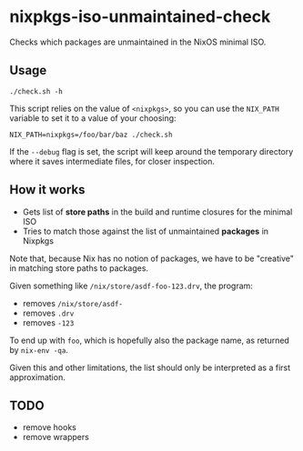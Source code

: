 # nixpkgs-iso-unmaintained-check

Checks which packages are unmaintained in the NixOS minimal ISO.

## Usage

```
./check.sh -h
```

This script relies on the value of `<nixpkgs>`, so you can use the `NIX_PATH` variable to set it to a value of your choosing:

```
NIX_PATH=nixpkgs=/foo/bar/baz ./check.sh
```

If the `--debug` flag is set, the script will keep around the temporary directory where it saves intermediate files, for closer inspection.

## How it works

- Gets list of **store paths** in the build and runtime closures for the minimal ISO
- Tries to match those against the list of unmaintained **packages** in Nixpkgs

Note that, because Nix has no notion of packages, we have to be "creative" in matching store paths to packages.

Given something like `/nix/store/asdf-foo-123.drv`, the program:
- removes `/nix/store/asdf-`
- removes `.drv`
- removes `-123`

To end up with `foo`, which is hopefully also the package name, as returned by `nix-env -qa`.

Given this and other limitations, the list should only be interpreted as a first approximation.

## TODO

- remove hooks
- remove wrappers
